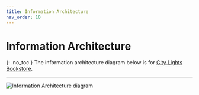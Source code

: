 ```yaml
---
title: Information Architecture
nav_order: 10
---
```


# Information Architecture
{: .no_toc }
The information architecture diagram below is for [City Lights Bookstore](https://citylights.com/).

--------------------------------------

![Information Architecture diagram](../images/IA-bookstore.png)